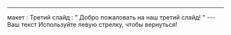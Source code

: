---
 макет : Третий слайд
 : " Добро пожаловать на наш третий слайд! " 
--- Ваш текст Используйте левую стрелку, чтобы вернуться!